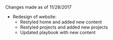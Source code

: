 Changes made as of 11/28/2017

- Redesign of website:
	- Restyled home and added new content
	- Restyled projects and added new projects
	- Updated playbook with new content 